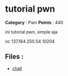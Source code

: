 # tutorial pwn

**Category** : Pwn
**Points** : 440

ini tutorial pwn, simple aja

nc 137.184.250.54 10204

## Files : 
 - [chall](./chall)


